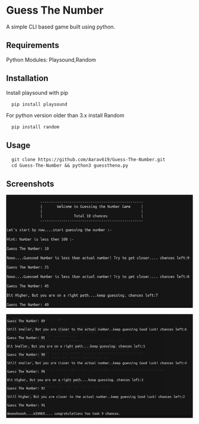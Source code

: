 
# Guess The Number

A simple CLI based game built using python.

## Requirements
Python 
Modules: Playsound,Random
## Installation

Install playsound with pip

```bash
  pip install playsound
```
For python version older than 3.x install Random

```
  pip install random

```
## Usage

```
  git clone https://github.com/Aarav619/Guess-The-Number.git
  cd Guess-The-Number && python3 guesstheno.py
```


## Screenshots

![Screenshot1](Guess_the_Number/Screenshots/Screenshot-1.png)

![Screenshot2](Guess_the_Number/Screenshots/Screenshot-2.png)




